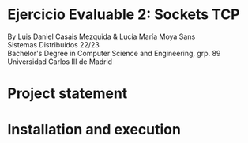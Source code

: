 # Ejercicio Evaluable 2: Sockets TCP
By Luis Daniel Casais Mezquida & Lucía María Moya Sans  
Sistemas Distribuídos 22/23  
Bachelor's Degree in Computer Science and Engineering, grp. 89  
Universidad Carlos III de Madrid

# Project statement


# Installation and execution
